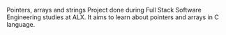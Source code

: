 Pointers, arrays and strings
Project done during Full Stack Software Engineering studies at ALX. 
It aims to learn about pointers and arrays in C language.
